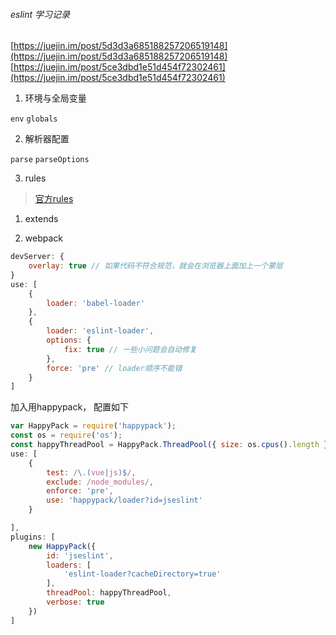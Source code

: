 ###### eslint 学习记录

[https://juejin.im/post/5d3d3a685188257206519148](https://juejin.im/post/5d3d3a685188257206519148)
[https://juejin.im/post/5ce3dbd1e51d454f72302461](https://juejin.im/post/5ce3dbd1e51d454f72302461)


1. 环境与全局变量

`env` `globals`

2. 解析器配置

`parse` `parseOptions`

3. rules

> [官方rules](https://cn.eslint.org/docs/rules/)

1. extends

2. webpack
```js
devServer: {
    overlay: true // 如果代码不符合规范，就会在浏览器上面加上一个蒙层
}
use: [
    {
        loader: 'babel-loader'
    },
    {
        loader: 'eslint-loader',
        options: {
            fix: true // 一些小问题会自动修复
        },
        force: 'pre' // loader顺序不能错
    }
]
```

加入用happypack， 配置如下
```js
var HappyPack = require('happypack');
const os = require('os');
const happyThreadPool = HappyPack.ThreadPool({ size: os.cpus().length });
use: [
    {
        test: /\.(vue|js)$/,
        exclude: /node_modules/,
        enforce: 'pre',
        use: 'happypack/loader?id=jseslint'
    }

],
plugins: [
    new HappyPack({
        id: 'jseslint',
        loaders: [
            'eslint-loader?cacheDirectory=true'
        ],
        threadPool: happyThreadPool,
        verbose: true
    })
]
```


